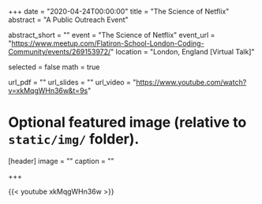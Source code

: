 +++
date = "2020-04-24T00:00:00"
title = "The Science of Netflix"
abstract = "A Public Outreach Event"

abstract_short = ""
event = "The Science of Netflix"
event_url = "https://www.meetup.com/Flatiron-School-London-Coding-Community/events/269153972/"
location = "London, England [Virtual Talk]"

selected = false
math = true

url_pdf = ""
url_slides = ""
url_video = "https://www.youtube.com/watch?v=xkMqgWHn36w&t=9s"

# Optional featured image (relative to `static/img/` folder).
[header]
image = ""
caption = ""

+++

{{< youtube xkMqgWHn36w >}}
